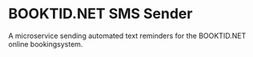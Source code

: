 # BOOKTID.NET SMS Sender

A microservice sending automated text reminders for the BOOKTID.NET online bookingsystem.